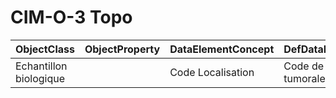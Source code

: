 # CIM-O-3 Topo

| ObjectClass | ObjectProperty | DataElementConcept | DefDataElementConcept | ValueMeaning | LabelValueMeaning | Referentiel | url | ConceptualDomain | TypeConceptualDomain | FormatConceptualDomain | IdDataElementConcept | Comments |
| ----------- | -------------- | ------------------ | --------------------- | ------------ | ----------------- | ----------- | --- | ---------------- | -------------------- | ---------------------- | -------------------- | -------- |
| Echantillon biologique |  | Code Localisation | Code de la localisation tumorale |  |  | CIM-O-3 Topo |  | CIM-O-3 Topo | Enumerated | String | C40 |  |
